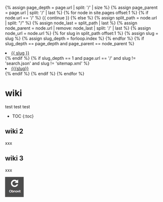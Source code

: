   {% assign page_depth = page.url | split: '/' | size %}
  {% assign page_parent = page.url | split: '/' | last %}
  {% for node in site.pages offset:1 %}
  {% if node.url == '/' %}
  {{ continue }}
  {% else %}
  {% assign split_path = node.url | split: "/" %}
  {% assign node_last = split_path | last %}
  {% assign node_parent = node.url | remove: node_last | split: '/' | last %}
  {% assign node_url = node.url %}
  {% for slug in split_path offset:1 %}
  {% assign slug = slug %}
  {% assign slug_depth = forloop.index %}
  {% endfor %}
  {% if slug_depth == page_depth and page_parent == node_parent %}
  <li><a href="{{ node_url }}">{{ slug }}</a></li>
  {% endif %}
  {% if slug_depth == 1 and page.url == '/' and slug != 'search.json' and   slug != 'sitemap.xml' %}
  <li><a href="{{ node_url }}">{{{slug}}</a></li>
  {% endif %}
  {% endif %}
  {% endfor %}
  
# wiki
test test test

* TOC
{:toc}

## wiki 2
xxx

## wiki 3
xxx

![image](Obnovit.png)
